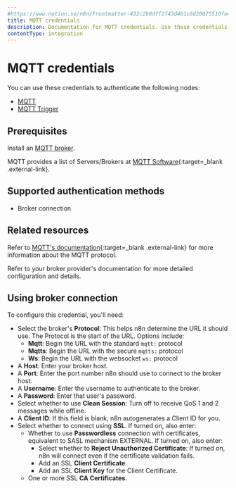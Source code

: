 ```yaml
---
#https://www.notion.so/n8n/Frontmatter-432c2b8dff1f43d4b1c8d20075510fe4
title: MQTT credentials
description: Documentation for MQTT credentials. Use these credentials to authenticate MQTT in n8n, a workflow automation platform.
contentType: integration
---
```


# MQTT credentials

You can use these credentials to authenticate the following nodes:

- [MQTT](/integrations/builtin/app-nodes/n8n-nodes-base.mqtt/)
- [MQTT Trigger](/integrations/builtin/trigger-nodes/n8n-nodes-base.mqtttrigger/)

## Prerequisites

Install an [MQTT broker](https://mqtt.org/).

MQTT provides a list of Servers/Brokers at [MQTT Software](https://mqtt.org/software/){:target=_blank .external-link}.

## Supported authentication methods

- Broker connection

## Related resources

Refer to [MQTT's documentation](https://mqtt.org/){:target=_blank .external-link} for more information about the MQTT protocol.

Refer to your broker provider's documentation for more detailed configuration and details.

## Using broker connection

To configure this credential, you'll need:

- Select the broker's **Protocol**: This helps n8n determine the URL it should use. The Protocol is the start of the URL. Options include:
    - **Mqtt**: Begin the URL with the standard `mqtt:` protocol
    - **Mqtts**: Begin the URL with the secure `mqtts:` protocol
    - **Ws**: Begin the URL with the websocket `ws:` protocol
- A **Host**: Enter your broker host.
- A **Port**: Enter the port number n8n should use to connect to the broker host.
- A **Username**: Enter the username to authenticate to the broker.
- A **Password**: Enter that user's password.
- Select whether to use **Clean Session**: Turn off to receive QoS 1 and 2 messages while offline.
- A **Client ID**: If this field is blank, n8n autogenerates a Client ID for you.
- Select whether to connect using **SSL**. If turned on, also enter:
    - Whether to use **Passwordless** connection with certificates, equivalent to SASL mechanism EXTERNAL. If turned on, also enter:
        - Select whether to **Reject Unauthorized Certificate**: If turned on, n8n will connect even if the certificate validation fails.
        - Add an SSL **Client Certificate**.
        - Add an SSL **Client Key** for the Client Certificate.
    - One or more SSL **CA Certificates**.

